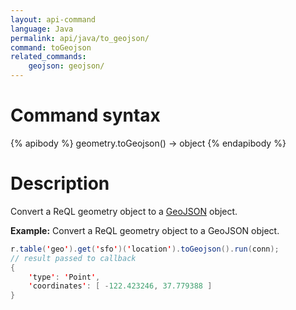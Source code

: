 ```yaml
---
layout: api-command
language: Java
permalink: api/java/to_geojson/
command: toGeojson
related_commands:
    geojson: geojson/
---
```

# Command syntax #

{% apibody %}
geometry.toGeojson() &rarr; object
{% endapibody %}

# Description #

Convert a ReQL geometry object to a [GeoJSON][] object.

[GeoJSON]: http://geojson.org

__Example:__ Convert a ReQL geometry object to a GeoJSON object.

```java
r.table('geo').get('sfo')('location').toGeojson().run(conn);
// result passed to callback
{
    'type': 'Point',
    'coordinates': [ -122.423246, 37.779388 ]
}
```
